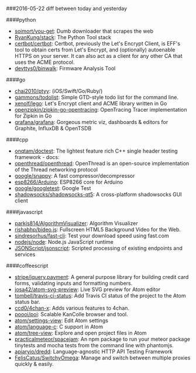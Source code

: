 ###2016-05-22
diff between today and yesterday

####python
* [soimort/you-get](https://github.com/soimort/you-get):  Dumb downloader that scrapes the web
* [RyanKung/stack](https://github.com/RyanKung/stack): The Python Tool stack
* [certbot/certbot](https://github.com/certbot/certbot): Certbot, previously the Let's Encrypt Client, is EFF's tool to obtain certs from Let's Encrypt, and (optionally) autoenable HTTPS on your server. It can also act as a client for any other CA that uses the ACME protocol.
* [devttys0/binwalk](https://github.com/devttys0/binwalk): Firmware Analysis Tool

####go
* [chai2010/ptyy](https://github.com/chai2010/ptyy):    (iOS/Swift/Go/Ruby/)
* [gammons/todolist](https://github.com/gammons/todolist): Simple GTD-style todo list for the command line.
* [xenolf/lego](https://github.com/xenolf/lego): Let's Encrypt client and ACME library written in Go
* [openzipkin/zipkin-go-opentracing](https://github.com/openzipkin/zipkin-go-opentracing): OpenTracing Tracer implementation for Zipkin in Go
* [grafana/grafana](https://github.com/grafana/grafana): Gorgeous metric viz, dashboards & editors for Graphite, InfluxDB & OpenTSDB

####cpp
* [onqtam/doctest](https://github.com/onqtam/doctest): The lightest feature rich C++ single header testing framework - docs:
* [openthread/openthread](https://github.com/openthread/openthread): OpenThread is an open-source implementation of the Thread networking protocol
* [google/snappy](https://github.com/google/snappy): A fast compressor/decompressor
* [esp8266/Arduino](https://github.com/esp8266/Arduino): ESP8266 core for Arduino
* [google/googletest](https://github.com/google/googletest): Google Test
* [shadowsocks/shadowsocks-qt5](https://github.com/shadowsocks/shadowsocks-qt5): A cross-platform shadowsocks GUI client

####javascript
* [parkjs814/AlgorithmVisualizer](https://github.com/parkjs814/AlgorithmVisualizer): Algorithm Visualizer
* [rishabhp/bideo.js](https://github.com/rishabhp/bideo.js): Fullscreen HTML5 Background Video for the Web.
* [sindresorhus/fast-cli](https://github.com/sindresorhus/fast-cli): Test your download speed using fast.com
* [nodejs/node](https://github.com/nodejs/node): Node.js JavaScript runtime 
* [JSONScript/jsonscript](https://github.com/JSONScript/jsonscript): Scripted processing of existing endpoints and services

####coffeescript
* [stripe/jquery.payment](https://github.com/stripe/jquery.payment): A general purpose library for building credit card forms, validating inputs and formatting numbers.
* [josa42/atom-svg-preview](https://github.com/josa42/atom-svg-preview): Live SVG preview for Atom editor
* [tombell/travis-ci-status](https://github.com/tombell/travis-ci-status): Add Travis CI status of the project to the Atom status bar.
* [ccd0/4chan-x](https://github.com/ccd0/4chan-x): Adds various features to 4chan.
* [poooi/poi](https://github.com/poooi/poi): Scalable KanColle browser and tool.
* [atom/settings-view](https://github.com/atom/settings-view): Edit Atom settings
* [atom/language-c](https://github.com/atom/language-c): C support in Atom
* [atom/tree-view](https://github.com/atom/tree-view): Explore and open project files in Atom
* [practicalmeteor/spacejam](https://github.com/practicalmeteor/spacejam): An npm package to run your meteor package tinytests and mocha tests from the command line with phantomjs.
* [apiaryio/dredd](https://github.com/apiaryio/dredd): Language-agnostic HTTP API Testing Framework
* [FelisCatus/SwitchyOmega](https://github.com/FelisCatus/SwitchyOmega): Manage and switch between multiple proxies quickly & easily.
